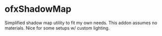 # ofxShadowMap

Simplified shadow map utility to fit my own needs. This addon assumes no materials. Nice for some setups w/ custom lighting.
